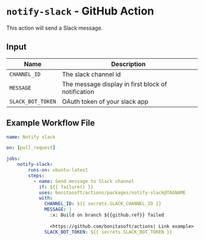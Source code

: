 # `notify-slack` - **GitHub Action**

This action will send a Slack message.

## Input

| Name          | Description                                             |
| ------------- |---------------------------------------------------------|
| `CHANNEL_ID` | The slack channel id                                     |
| `MESSAGE`       | The message display in first block of notification    |
| `SLACK_BOT_TOKEN`       | OAuth token of your slack app                 |

## Example Workflow File

```yaml
name: Notify slack

on: [pull_request]

jobs:
    notify-slack:
        runs-on: ubuntu-latest
        steps:
          - name: Send message to Slack channel
            if: ${{ failure() }}
            uses: bonitasoft/actions/packages/notify-slack@TAGNAME
            with:
              CHANNEL_ID: ${{ secrets.SLACK_CHANNEL_ID }}
              MESSAGE: |
                :x: Build on branch ${{github.ref}} failed
                
                <https://github.com/bonitasoft/actions| Link example>
              SLACK_BOT_TOKEN: ${{ secrets.SLACK_BOT_TOKEN }}
```
